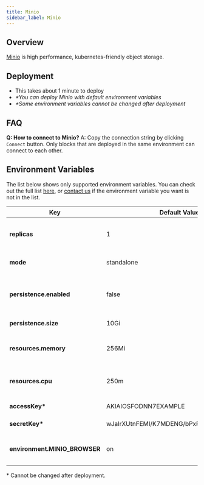 ```yaml
---
title: Minio
sidebar_label: Minio
---
```


## Overview

[Minio](https://min.io/) is high performance, kubernetes-friendly object storage.

## Deployment

- This takes about 1 minute to deploy
- *\*You can deploy Minio with default environment variables*
- *\*Some environment variables cannot be changed after deployment*

## FAQ

**Q: How to connect to Minio?**
A: Copy the connection string by clicking `Connect` button. Only blocks that are deployed in the same environment can connect to each other.

## Environment Variables

The list below shows only supported environment variables. You can check out the full list [here](https://github.com/kintohub/kinto-catalog/tree/master/minio#configuration), or [contact us](https://discord.gg/QVgqWuw) if the environment variable you want is not in the list.

| Key        | Default Value           | Description  |
| ---  | --- | --- |
| **replicas** | 1 | how many nodes your cluster is running |
| **mode** | standalone | `distributed` if more than one replica |
| **persistence.enabled** | false | whether or not your datas are persisted in a disk |
| **persistence.size** | 10Gi | size of the disk  |
| **resources.memory** | 256Mi | memory allocated to every minio node |
| **resources.cpu** | 250m | memory allocated to every minio node |
| **accessKey\*** | AKIAIOSFODNN7EXAMPLE | minio access key |
| **secretKey\*** | wJalrXUtnFEMI/K7MDENG/bPxRfiCYEXAMPLEKEY | minio secret key |
| **environment.MINIO_BROWSER** | on | `off` if you want to disable the web UI |

\* Cannot be changed after deployment.

